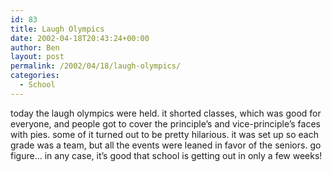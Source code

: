 ```yaml
---
id: 83
title: Laugh Olympics
date: 2002-04-18T20:43:24+00:00
author: Ben
layout: post
permalink: /2002/04/18/laugh-olympics/
categories:
  - School
---
```

today the laugh olympics were held. it shorted classes, which was good for everyone, and people got to cover the principle&#8217;s and vice-principle&#8217;s faces with pies. some of it turned out to be pretty hilarious. it was set up so each grade was a team, but all the events were leaned in favor of the seniors. go figure... in any case, it&#8217;s good that school is getting out in only a few weeks!